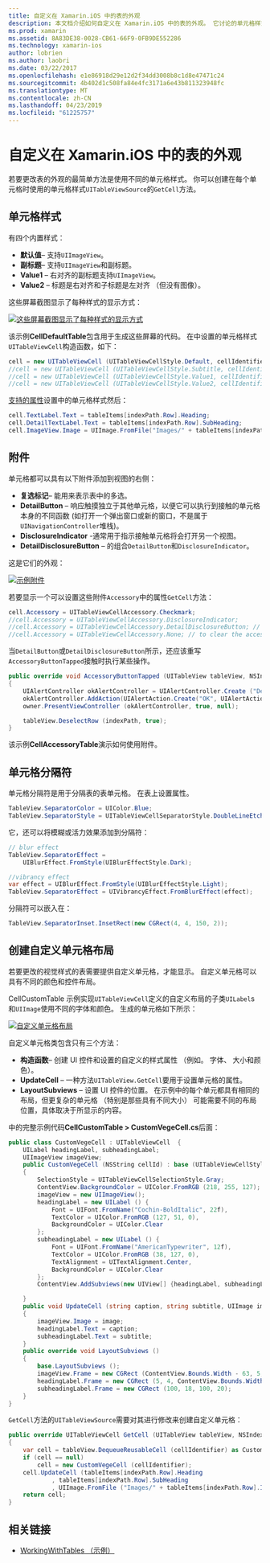 ```yaml
---
title: 自定义在 Xamarin.iOS 中的表的外观
description: 本文档介绍如何自定义在 Xamarin.iOS 中的表的外观。 它讨论的单元格样式、 附件、 单元格分隔符和自定义单元格布局。
ms.prod: xamarin
ms.assetid: 8A83DE38-0028-CB61-66F9-0FB9DE552286
ms.technology: xamarin-ios
author: lobrien
ms.author: laobri
ms.date: 03/22/2017
ms.openlocfilehash: e1e86918d29e12d2f34dd3008b8c1d8e47471c24
ms.sourcegitcommit: 4b402d1c508fa84e4fc3171a6e43b811323948fc
ms.translationtype: MT
ms.contentlocale: zh-CN
ms.lasthandoff: 04/23/2019
ms.locfileid: "61225757"
---
```

# <a name="customizing-a-tables-appearance-in-xamarinios"></a>自定义在 Xamarin.iOS 中的表的外观

若要更改表的外观的最简单方法是使用不同的单元格样式。 你可以创建在每个单元格时使用的单元格样式`UITableViewSource`的`GetCell`方法。

## <a name="cell-styles"></a>单元格样式

有四个内置样式：

-  **默认值**– 支持`UIImageView`。
-  **副标题**– 支持`UIImageView`和副标题。
-  **Value1** – 右对齐的副标题支持`UIImageView`。
-  **Value2** – 标题是右对齐和子标题是左对齐 （但没有图像）。


这些屏幕截图显示了每种样式的显示方式：

 [![](customizing-table-appearance-images/image7.png "这些屏幕截图显示了每种样式的显示方式")](customizing-table-appearance-images/image7.png#lightbox)

该示例**CellDefaultTable**包含用于生成这些屏幕的代码。 在中设置的单元格样式`UITableViewCell`构造函数，如下：

```csharp
cell = new UITableViewCell (UITableViewCellStyle.Default, cellIdentifier);
//cell = new UITableViewCell (UITableViewCellStyle.Subtitle, cellIdentifier);
//cell = new UITableViewCell (UITableViewCellStyle.Value1, cellIdentifier);
//cell = new UITableViewCell (UITableViewCellStyle.Value2, cellIdentifier);
```

[支持的属性](xref:UIKit.UITableViewCell)设置中的单元格样式然后：

```csharp
cell.TextLabel.Text = tableItems[indexPath.Row].Heading;
cell.DetailTextLabel.Text = tableItems[indexPath.Row].SubHeading;
cell.ImageView.Image = UIImage.FromFile("Images/" + tableItems[indexPath.Row].ImageName); // don't use for Value2
```

## <a name="accessories"></a>附件

单元格都可以具有以下附件添加到视图的右侧：

-   **复选标记**– 能用来表示表中的多选。
-   **DetailButton** – 响应触摸独立于其他单元格，以便它可以执行到接触的单元格本身的不同函数 (如打开一个弹出窗口或新的窗口，不是属于`UINavigationController`堆栈)。
-   **DisclosureIndicator** -通常用于指示接触单元格将会打开另一个视图。
-   **DetailDisclosureButton** – 的组合`DetailButton`和`DisclosureIndicator`。


这是它们的外观：

 [![](customizing-table-appearance-images/image8.png "示例附件")](customizing-table-appearance-images/image8.png#lightbox)

若要显示一个可以设置这些附件`Accessory`中的属性`GetCell`方法：

```csharp
cell.Accessory = UITableViewCellAccessory.Checkmark;
//cell.Accessory = UITableViewCellAccessory.DisclosureIndicator;
//cell.Accessory = UITableViewCellAccessory.DetailDisclosureButton; // implement AccessoryButtonTapped
//cell.Accessory = UITableViewCellAccessory.None; // to clear the accessory
```

当`DetailButton`或`DetailDisclosureButton`所示，还应该重写`AccessoryButtonTapped`接触时执行某些操作。

```csharp
public override void AccessoryButtonTapped (UITableView tableView, NSIndexPath indexPath)
{
    UIAlertController okAlertController = UIAlertController.Create ("DetailDisclosureButton Touched", tableItems[indexPath.Row].Heading, UIAlertControllerStyle.Alert);
    okAlertController.AddAction(UIAlertAction.Create("OK", UIAlertActionStyle.Default, null));
    owner.PresentViewController (okAlertController, true, null);

    tableView.DeselectRow (indexPath, true);
}
```

该示例**CellAccessoryTable**演示如何使用附件。

## <a name="cell-separators"></a>单元格分隔符

单元格分隔符是用于分隔表的表单元格。 在表上设置属性。

```csharp
TableView.SeparatorColor = UIColor.Blue;
TableView.SeparatorStyle = UITableViewCellSeparatorStyle.DoubleLineEtched;
```

它，还可以将模糊或活力效果添加到分隔符：

```csharp
// blur effect
TableView.SeparatorEffect =
    UIBlurEffect.FromStyle(UIBlurEffectStyle.Dark);

//vibrancy effect
var effect = UIBlurEffect.FromStyle(UIBlurEffectStyle.Light);
TableView.SeparatorEffect = UIVibrancyEffect.FromBlurEffect(effect);
```

分隔符可以嵌入在：

```csharp
TableView.SeparatorInset.InsetRect(new CGRect(4, 4, 150, 2));
```

## <a name="creating-custom-cell-layouts"></a>创建自定义单元格布局

若要更改的视觉样式的表需要提供自定义单元格，才能显示。 自定义单元格可以具有不同的颜色和控件布局。

CellCustomTable 示例实现`UITableViewCell`定义的自定义布局的子类`UILabel`s 和`UIImage`使用不同的字体和颜色。 生成的单元格如下所示：

 [![](customizing-table-appearance-images/image9.png "自定义单元格布局")](customizing-table-appearance-images/image9.png#lightbox)

自定义单元格类包含只有三个方法：

-   **构造函数**– 创建 UI 控件和设置的自定义的样式属性 （例如。 字体、 大小和颜色）。
-   **UpdateCell** – 一种方法`UITableView.GetCell`要用于设置单元格的属性。
-   **LayoutSubviews** – 设置 UI 控件的位置。 在示例中的每个单元都具有相同的布局，但更复杂的单元格 （特别是那些具有不同大小） 可能需要不同的布局位置，具体取决于所显示的内容。


中的完整示例代码**CellCustomTable > CustomVegeCell.cs**后面：

```csharp
public class CustomVegeCell : UITableViewCell  {
    UILabel headingLabel, subheadingLabel;
    UIImageView imageView;
    public CustomVegeCell (NSString cellId) : base (UITableViewCellStyle.Default, cellId)
    {
        SelectionStyle = UITableViewCellSelectionStyle.Gray;
        ContentView.BackgroundColor = UIColor.FromRGB (218, 255, 127);
        imageView = new UIImageView();
        headingLabel = new UILabel () {
            Font = UIFont.FromName("Cochin-BoldItalic", 22f),
            TextColor = UIColor.FromRGB (127, 51, 0),
            BackgroundColor = UIColor.Clear
        };
        subheadingLabel = new UILabel () {
            Font = UIFont.FromName("AmericanTypewriter", 12f),
            TextColor = UIColor.FromRGB (38, 127, 0),
            TextAlignment = UITextAlignment.Center,
            BackgroundColor = UIColor.Clear
        };
        ContentView.AddSubviews(new UIView[] {headingLabel, subheadingLabel, imageView});

    }
    public void UpdateCell (string caption, string subtitle, UIImage image)
    {
        imageView.Image = image;
        headingLabel.Text = caption;
        subheadingLabel.Text = subtitle;
    }
    public override void LayoutSubviews ()
    {
        base.LayoutSubviews ();
        imageView.Frame = new CGRect (ContentView.Bounds.Width - 63, 5, 33, 33);
        headingLabel.Frame = new CGRect (5, 4, ContentView.Bounds.Width - 63, 25);
        subheadingLabel.Frame = new CGRect (100, 18, 100, 20);
    }
}
```

`GetCell`方法的`UITableViewSource`需要对其进行修改来创建自定义单元格：

```csharp
public override UITableViewCell GetCell (UITableView tableView, NSIndexPath indexPath)
{
    var cell = tableView.DequeueReusableCell (cellIdentifier) as CustomVegeCell;
    if (cell == null)
        cell = new CustomVegeCell (cellIdentifier);
    cell.UpdateCell (tableItems[indexPath.Row].Heading
            , tableItems[indexPath.Row].SubHeading
            , UIImage.FromFile ("Images/" + tableItems[indexPath.Row].ImageName) );
    return cell;
}
```



## <a name="related-links"></a>相关链接

- [WorkingWithTables （示例）](https://developer.xamarin.com/samples/monotouch/WorkingWithTables)
